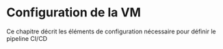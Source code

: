 # Configuration de la VM

Ce chapitre décrit les éléments de configuration nécessaire pour définir le pipeline CI/CD
